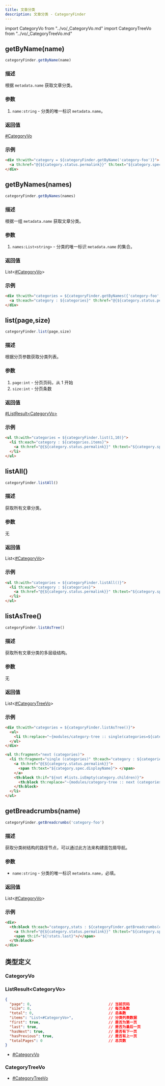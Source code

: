 ```yaml
---
title: 文章分类
description: 文章分类 - CategoryFinder
---
```


import CategoryVo from "../vo/_CategoryVo.md"
import CategoryTreeVo from "../vo/_CategoryTreeVo.md"

## getByName(name)

```js
categoryFinder.getByName(name)
```

### 描述

根据 `metadata.name` 获取文章分类。

### 参数

1. `name:string` - 分类的唯一标识 `metadata.name`。

### 返回值

[#CategoryVo](#categoryvo)

### 示例

```html
<div th:with="category = ${categoryFinder.getByName('category-foo')}">
  <a th:href="@{${category.status.permalink}}" th:text="${category.spec.displayName}"></a>
</div>
```

## getByNames(names)

```js
categoryFinder.getByNames(names)
```

### 描述

根据一组 `metadata.name` 获取文章分类。

### 参数

1. `names:List<string>` - 分类的唯一标识 `metadata.name` 的集合。

### 返回值

List\<[#CategoryVo](#categoryvo)\>

### 示例

```html
<div th:with="categories = ${categoryFinder.getByNames({'category-foo', 'category-bar'})}">
  <a th:each="category : ${categories}" th:href="@{${category.status.permalink}}" th:text="${category.spec.displayName}"></a>
</div>
```

## list(page,size)

```js
categoryFinder.list(page,size)
```

### 描述

根据分页参数获取分类列表。

### 参数

1. `page:int` - 分页页码，从 1 开始
2. `size:int` - 分页条数

### 返回值

[#ListResult\<CategoryVo\>](#listresultcategoryvo)

### 示例

```html
<ul th:with="categories = ${categoryFinder.list(1,10)}">
  <li th:each="category : ${categories.items}">
    <a th:href="@{${category.status.permalink}}" th:text="${category.spec.displayName}"></a>
  </li>
</ul>
```

## listAll()

```js
categoryFinder.listAll()
```

### 描述

获取所有文章分类。

### 参数

无

### 返回值

List\<[#CategoryVo](#categoryvo)\>

### 示例

```html
<ul th:with="categories = ${categoryFinder.listAll()}">
  <li th:each="category : ${categories}">
    <a th:href="@{${category.status.permalink}}" th:text="${category.spec.displayName}"></a>
  </li>
</ul>
```

## listAsTree()

```js
categoryFinder.listAsTree()
```

### 描述

获取所有文章分类的多层级结构。

### 参数

无

### 返回值

List\<[#CategoryTreeVo](#categorytreevo)\>

### 示例

```html
<div th:with="categories = ${categoryFinder.listAsTree()}">
  <ul>
    <li th:replace="~{modules/category-tree :: single(categories=${categories})}" />
  </ul>
</div>
```

```html title="/templates/category-tree.html"
<ul th:fragment="next (categories)">
  <li th:fragment="single (categories)" th:each="category : ${categories}">
    <a th:href="@{${category.status.permalink}}">
      <span th:text="${category.spec.displayName}"> </span>
    </a>
    <th:block th:if="${not #lists.isEmpty(category.children)}">
      <th:block th:replace="~{modules/category-tree :: next (categories=${category.children})}"></th:block>
    </th:block>
  </li>
</ul>
```

## getBreadcrumbs(name)

```js
categoryFinder.getBreadcrumbs('category-foo')
```

### 描述

获取分类树结构的路径节点，可以通过此方法来构建面包屑导航。

### 参数

- `name:string` - 分类的唯一标识 `metadata.name`，必填。

### 返回值

List\<[#CategoryVo](#categoryvo)\>

### 示例

```html
<div>
  <th:block th:each="category,stats : ${categoryFinder.getBreadcrumbs(category.metadata?.name)}">
    <a th:href="@{${category.status.permalink}}" th:text="${category.spec.displayName}"></a>
    <span th:if="${!stats.last}">/</span>
  </th:block>
</div>
```

## 类型定义

### CategoryVo

<CategoryVo />

### ListResult\<CategoryVo\>

```json title="ListResult<CategoryVo>"
{
  "page": 0,                                   // 当前页码
  "size": 0,                                   // 每页条数
  "total": 0,                                  // 总条数
  "items": "List<#CategoryVo>",                // 分类列表数据
  "first": true,                               // 是否为第一页
  "last": true,                                // 是否为最后一页
  "hasNext": true,                             // 是否有下一页
  "hasPrevious": true,                         // 是否有上一页
  "totalPages": 0                              // 总页数
}
```

- [#CategoryVo](#categoryvo)

### CategoryTreeVo

<CategoryTreeVo />

- [#CategoryTreeVo](#categorytreevo)
